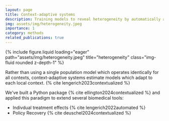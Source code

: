 ```yaml
---
layout: page
title: Context-adaptive systems
description: Training models to reveal heterogeneity by automatically adapting to context
img: assets/img/heterogeneity.jpeg
importance: 1
category: methods
related_publications: true
---
```


<div class="row">
    <div class="col-sm mt-3 mt-md-0">
        {% include figure.liquid loading="eager" path="assets/img/heterogeneity.jpeg" title="heterogeneity" class="img-fluid rounded z-depth-1" %}
    </div>
</div>
<p>
    Rather than using a single population model which operates identically for all contexts, context-adaptive systems estimate models which adapt to each local context. {% cite lengerich2023contextualized %}
</p>

<p>
We've built a Python package {% cite ellington2024contextualized %} and applied this paradigm to extend several biomedical tools:
    <ul>
        <li>Indivdual treatment effects {% cite lengerich2022automated %}</li>
        <li>Policy Recovery {% cite deuschel2024contextualized %}</li>
    </ul>
</p>
